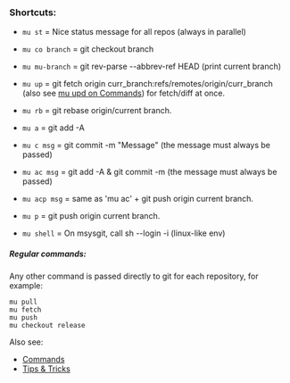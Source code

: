 ### Shortcuts:

* `mu st`         = Nice status message for all repos (always in parallel)

* `mu co branch`  = git checkout branch

* `mu mu-branch`  = git rev-parse --abbrev-ref HEAD (print current branch)

* `mu up`         = git fetch origin curr_branch:refs/remotes/origin/curr_branch (also see [mu upd on Commands](commands.md)) for fetch/diff at once. 

* `mu rb`         = git rebase origin/current branch.

* `mu a`          = git add -A

* `mu c msg`      = git commit -m "Message" (the message must always be passed)

* `mu ac msg`     = git add -A & git commit -m (the message must always be passed)

* `mu acp msg`    = same as 'mu ac' + git push origin current branch.

* `mu p`          = git push origin current branch.

* `mu shell`      = On msysgit, call sh --login -i (linux-like env)

##### Regular commands:

Any other command is passed directly to git for each repository, for example:

    mu pull
    mu fetch
    mu push
    mu checkout release

Also see:

* [Commands](commands.md)
* [Tips & Tricks](tips_and_tricks.md)
